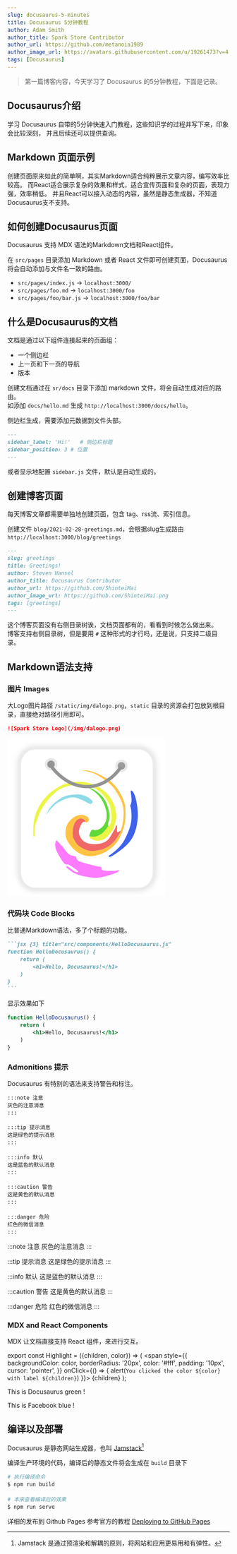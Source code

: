 ```yaml
---
slug: docusaurus-5-minutes
title: Docusaurus 5分钟教程
author: Adam Smith
author_title: Spark Store Contributor
author_url: https://github.com/metanoia1989
author_image_url: https://avatars.githubusercontent.com/u/19261473?v=4  
tags: [Docusaurus]
---
```



> 第一篇博客内容，今天学习了 Docusaurus 的5分钟教程，下面是记录。 


Docusaurus介绍
--------------

学习 Docusaurus 自带的5分钟快速入门教程，这些知识学的过程并写下来，印象会比较深刻，
并且后续还可以提供查询。



Markdown 页面示例
-----------------

创建页面原来如此的简单啊，其实Markdown适合纯粹展示文章内容，编写效率比较高。
而React适合展示复杂的效果和样式，适合宣传页面和复杂的页面，表现力强，效率稍低。
并且React可以接入动态的内容，虽然是静态生成器，不知道Docusaurus支不支持。


如何创建Docusaurus页面
---------------------

Docusaurus 支持 MDX 语法的Markdown文档和React组件。     

在 `src/pages` 目录添加 Markdown 或者 React 文件即可创建页面，Docusaurus 将会自动添加与文件名一致的路由。

* `src/pages/index.js` -> `localhost:3000/`
* `src/pages/foo.md` -> `localhost:3000/foo`
* `src/pages/foo/bar.js` -> `localhost:3000/foo/bar`


什么是Docusaurus的文档
----------------------


文档是通过以下组件连接起来的页面组：
* 一个侧边栏
* 上一页和下一页的导航
* 版本  

创建文档通过在 `sr/docs` 目录下添加 markdown 文件，将会自动生成对应的路由。     
如添加 `docs/hello.md` 生成 `http://localhost:3000/docs/hello`。        

侧边栏生成，需要添加元数据到文件头部。
```markdown
---
sidebar_label: 'Hi!'   # 侧边栏标题
sidebar_position: 3 # 位置  
---
```

或者显示地配置 `sidebar.js` 文件，默认是自动生成的。


创建博客页面
------------

每天博客文章都需要单独地创建页面，包含 tag、rss流、索引信息。   

创建文件 `blog/2021-02-28-greetings.md`，会根据slug生成路由 `http://localhost:3000/blog/greetings`  
```markdown
---
slug: greetings
title: Greetings!
author: Steven Hansel
author_title: Docusaurus Contributor
author_url: https://github.com/ShinteiMai
author_image_url: https://github.com/ShinteiMai.png
tags: [greetings]
---
```

这个博客页面没有右侧目录树诶，文档页面都有的，看看到时候怎么做出来。    
博客支持右侧目录树，但是要用 `#` 这种形式的才行吗，还是说，只支持二级目录。 


Markdown语法支持
---------------



### 图片 Images 

大Logo图片路径 `/static/img/dalogo.png`，`static` 目录的资源会打包放到根目录，直接绝对路径引用即可。     
```md
![Spark Store Logo](/img/dalogo.png)
```
![Spark Store Logo](/img/dalogo.png)


### 代码块 Code Blocks

比普通Markdown语法，多了个标题的功能。  
````md
```jsx {3} title="src/components/HelloDocusaurus.js"
function HelloDocusaurus() {
    return (
        <h1>Hello, Docusaurus!</h1>
    )
}
```
````

显示效果如下
```jsx {3} title="src/components/HelloDocusaurus.js"
function HelloDocusaurus() {
    return (
        <h1>Hello, Docusaurus!</h1>
    )
}
```


### Admonitions 提示

Docusaurus 有特别的语法来支持警告和标注。

```md
:::note 注意
灰色的注意消息
:::

:::tip 提示消息 
这是绿色的提示消息
:::

:::info 默认
这是蓝色的默认消息
:::

:::caution 警告
这是黄色的默认消息
:::

:::danger 危险
红色的微信消息 
:::
```

:::note 注意
灰色的注意消息
:::

:::tip 提示消息 
这是绿色的提示消息
:::

:::info 默认
这是蓝色的默认消息
:::

:::caution 警告
这是黄色的默认消息
:::

:::danger 危险
红色的微信消息 
:::


### MDX and React Components

MDX 让文档直接支持 React 组件，来进行交互。 

export const Highlight = ({children, color}) => (
  <span
    style={{
      backgroundColor: color,
      borderRadius: '20px',
      color: '#fff',
      padding: '10px',
      cursor: 'pointer',
    }}
    onClick={() => {
      alert(`You clicked the color ${color} with label ${children}`)
    }}>
    {children}
  </span>
);

This is <Highlight color="#25c2a0">Docusaurus green</Highlight> !

This is <Highlight color="#1877F2">Facebook blue</Highlight> !



编译以及部署
------------

Docusaurus 是静态网站生成器，也叫 [Jamstack](https://jamstack.org/)[^1]


编译生产环境的代码，编译后的静态文件将会生成在 `build` 目录下
```sh
# 执行编译命令
$ npm run build

# 本来查看编译后的效果
$ npm run serve
```

详细的发布到 Github Pages 参考官方的教程 [Deploying to GitHub Pages](https://docusaurus.io/docs/deployment#deploying-to-githubbpages)




[^1]: Jamstack 是通过预渲染和解耦的原则，将网站和应用更易用和有弹性。 
